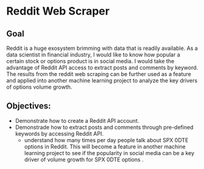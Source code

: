 # Reddit Web Scraper

## Goal
Reddit is a huge exosystem brimming with data that is readily available. As a data scientist in financial industry, I would like to know how popular a certain stock or options product is in social media. I would take the advantage of Reddit API access to extract posts and comments by keyword. The results from the reddit web scraping can be further used as a feature and applied into another machine learning project to analyze the key drivers of options volume growth.

## Objectives:
* Demonstrate how to create a Reddit API account.
* Demonstrade how to extract posts and comments through pre-defined keywords by accessing Reddit API.
    * understand how many times per day people talk about SPX 0DTE options in Reddit. This will become a feature in another machine learning project to see if the popularity in social media can be a key driver of volume growth for SPX 0DTE options . 
